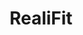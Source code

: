 ---
description: 3D教练演示健身动作。。。
layout: post
results:
- primaryGenreName: Health & Fitness
  version: '1.0.1'
  trackViewUrl: https://itunes.apple.com/cn/app/realifit/id717142096?mt=8&uo=4
  artworkUrl100: http://a1458.phobos.apple.com/us/r30/Purple/v4/19/11/ec/1911ecdf-01bc-2b22-6561-bcd046aec3bd/mzl.qbydqknk.png
  artworkUrl60: http://a1493.phobos.apple.com/us/r30/Purple/v4/40/74/41/407441ec-5606-56be-2a21-b6d1ec7dcbb4/AppIcon57x57.png
  sellerName: Twisted Dragon Media, LLC
  supportedDevices:
  - iPodTouchThirdGen
  - iPhone5s
  - iPadFourthGen
  - iPhone4
  - iPadThirdGen
  - iPadMini
  - iPhone5
  - iPhone-3GS
  - iPodTouchFifthGen
  - iPad23G
  - iPadThirdGen4G
  - iPhone5c
  - iPodTouchourthGen
  - iPadMini4G
  - iPadFourthGen4G
  - iPad3G
  - iPadWifi
  - iPad2Wifi
  - iPhone4S
  genres:
  - 健康健美
  trackName: RealiFit
  description: "Now FREE For a Limited Time!\nPersonal training in your pocket.\n\nWelcome
    to the revolution in exercise learning.  Instead of using 2D graphics
    or videos, RealiFit let's you see the motions of each exercise in full
    3D.  \n\nYou can view, pause, and step through each exercise that was
    obtained by motion capturing certified professional trainers.  Get interactive
    tips on how to prepare and execute every rep safely and efficiently. See
    WHERE and WHEN you should feel the burn. Use RealiFit's Workout mode to
    guide you and keep track of your place in preset workouts.\n\nFeatures:\n-
    35 exercises motion captured in 3D\n- 5 exercises shown in BAD FORM, explaining
    common mistakes\n- Visual guide lines to help teach proper form and target
    positioning\n- Muscle region highlighting to know when and where you should
    feel the burn\n- 2 3D environments (Gym, Home)\n- 45+ preset workouts
    to follow along (categorized into Upper, Lower, Full Body, Cardio, and
    Abs)\n- Minimal equipment needed for most workouts\n- Several workouts
    require no equipment, just your own body\n- Voice-overs for rep count
    and exercise names\n- Motivational quotes"
  price: 0
  trackId: 717142096
  releaseDate: '2013-12-11T08:00:00Z'
  screenshotUrls:
  - http://a3.mzstatic.com/us/r30/Purple4/v4/9d/8f/6a/9d8f6af3-9880-16f6-385b-274d4013eb17/screen1136x1136.jpeg
  - http://a1.mzstatic.com/us/r30/Purple6/v4/f3/a5/d6/f3a5d6a0-6246-b22d-07c4-587d33b8f434/screen1136x1136.jpeg
  - http://a5.mzstatic.com/us/r30/Purple6/v4/dc/72/f3/dc72f3b3-11a9-8580-9128-aa56d2ca8bb6/screen1136x1136.jpeg
  - http://a1.mzstatic.com/us/r30/Purple4/v4/7e/ad/ee/7eadee83-2610-19c7-d5af-3bdb611a941c/screen1136x1136.jpeg
  - http://a3.mzstatic.com/us/r30/Purple/v4/df/a4/9f/dfa49faf-5269-811c-84a9-065bf6c1ba62/screen1136x1136.jpeg
  artistViewUrl: https://itunes.apple.com/cn/artist/twisted-dragon-media-llc/id717142099?uo=4
  primaryGenreId: 6013
  kind: software
  fileSizeBytes: '38398599'
  bundleId: com.twisteddragon.realifit
  releaseNotes: '- Added Facebook Integration for Sharing Workout Times

    - Notifications to remind you to workout

    - New Workout Completed Screen

    - Minor Bug Fixes and Analytics'
  trackContentRating: 4+
  artistName: Twisted Dragon Media, LLC
  trackCensoredName: RealiFit
  isGameCenterEnabled: false
  contentAdvisoryRating: 4+
  languageCodesISO2A:
  - EN
  features:
  - iosUniversal
  wrapperType: software
  artworkUrl512: http://a1458.phobos.apple.com/us/r30/Purple/v4/19/11/ec/1911ecdf-01bc-2b22-6561-bcd046aec3bd/mzl.qbydqknk.png
  formattedPrice: 免费
  artistId: 717142099
  genreIds:
  - '6013'
  currency: CNY
  ipadScreenshotUrls:
  - http://a1.mzstatic.com/us/r30/Purple/v4/f3/0a/c9/f30ac959-cff0-085a-4fc8-f2a190307562/screen480x480.jpeg
  - http://a5.mzstatic.com/us/r30/Purple4/v4/88/a6/9f/88a69f2b-e7f7-a294-a232-4c1271b24996/screen480x480.jpeg
  - http://a1.mzstatic.com/us/r30/Purple4/v4/00/ce/96/00ce96bc-cf4c-dc13-c25b-4c0a15165796/screen480x480.jpeg
  - http://a1.mzstatic.com/us/r30/Purple/v4/1c/64/28/1c642801-2860-4bf2-f64b-5b963d6be0e9/screen480x480.jpeg
  - http://a2.mzstatic.com/us/r30/Purple4/v4/d2/05/d0/d205d01e-b0bf-10c5-17d2-59b2404b947d/screen480x480.jpeg
category: 健康健美
tags: tag1
resultCount: 1
title: RealiFit

---